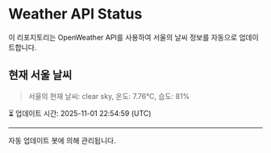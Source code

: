 
# Weather API Status

이 리포지토리는 OpenWeather API를 사용하여 서울의 날씨 정보를 자동으로 업데이트합니다.

## 현재 서울 날씨
> 서울의 현재 날씨: clear sky, 온도: 7.76°C, 습도: 81%

⏳ 업데이트 시간: 2025-11-01 22:54:59 (UTC)

---
자동 업데이트 봇에 의해 관리됩니다.
